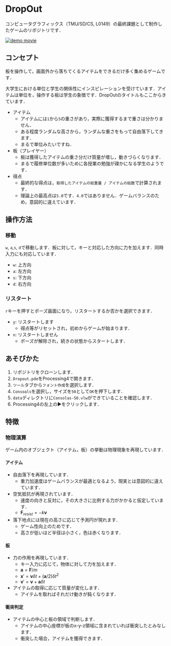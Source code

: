 # DropOut
コンピュータグラフィックス（TMU/SD/CS, L0149）の最終課題として制作したゲームのリポジトリです．

[![demo movie](https://img.youtube.com/vi/e2uXIdh8fWE/0.jpg)](https://www.youtube.com/watch?v=e2uXIdh8fWE)

## コンセプト
板を操作して，画面外から落ちてくるアイテムをできるだけ多く集めるゲームです．

大学生における単位と学生の関係性にインスピレーションを受けています．アイテムは単位を，操作する板は学生の象徴です．DropOutのタイトルもここからきています．
- アイテム
  - アイテムには`1`から`5`の重さがあり，実際に獲得するまで重さは分かりません．
  - ある程度ランダムな高さから，ランダムな重さをもって自由落下してきます．
  - まるで単位みたいですね．
- 板（プレイヤー）
  - 板は獲得したアイテムの重さ分だけ質量が増し，動きづらくなります．
  - まるで履修単位数が多いために各授業の勉強が疎かになる学生のようです．
- 得点
  - 最終的な得点は，`取得したアイテムの総重量 / アイテムの総数`で計算されます．
  - 理論上の最高点は`5.0`です．`4.0`ではありません．ゲームバランスのため，意図的に違えています．

## 操作方法
### 移動
`w`, `a`,`s`, `d`で移動します．板に対して，キーと対応した方向に力を加えます．同時入力にも対応しています．
- `w`: 上方向
- `a`: 左方向
- `s`: 下方向
- `d`: 右方向
### リスタート
`r`キーを押すとポーズ画面になり，リスタートするか否かを選択できます．
- `y`: リスタートします
  - 得点等がリセットされ，初めからゲームが始まります．
- `n`: リスタートしません
  - ポーズが解除され，続きの状態からスタートします．

## あそびかた
1. リポジトリをクローンします．
2. `Dropout.pde`をProcessing4で開きます．
3. `ツール`タブから`フォント作成`を選択します．
4. `Consoals`を選択し，サイズを`50`として`OK`を押下します．
5. `data`ディレクトリに`Consolas-50.vlw`ができていることを確認します．
6. Processing4の左上の▶をクリックします．

## 特徴
### 物理演算
ゲーム内のオブジェクト（アイテム，板）の挙動は物理現象を再現しています．
#### アイテム
- 自由落下を再現しています．
  - 重力加速度はゲームバランスが最適となるよう，現実とは意図的に違えています．
- 空気抵抗が再現されています．
  - 速度の向きと反対に，その大きさに比例する力がかかると仮定しています．
  - $` \textbf{F}_{resist} = -k\textbf{v} `$
- 落下地点には現在の高さに応じて予測円が現れます．
  - ゲーム性向上のためです．
  - 高さが低いほど半径は小さく，色は赤くなります．
#### 板
- 力の作用を再現しています．
  - キー入力に応じて，物体に対して力を加えます．
  - $` \textbf{a} = \textbf{F}/m `$
  - $` \textbf{x}\prime = \textbf{v}\delta t + (\textbf{a}/2)\delta t^2 `$
  - $` \textbf{v}\prime = \textbf{v} + \textbf{a} \delta t `$
- アイテムの取得に応じて質量が変化します．
  - アイテムを取ればそれだけ動きが鈍くなります．
#### 衝突判定
- アイテムの中心と板の領域で判断します．
  - アイテムの中心座標が板のx-y-z領域に含まれていれば衝突したとみなします．
  - 衝突した場合，アイテムを獲得できます．